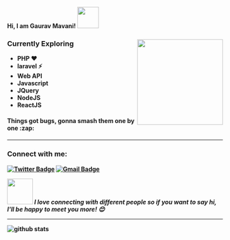 <p> <b>Hi, I am Gaurav Mavani! <img src="https://media.giphy.com/media/mGcNjsfWAjY5AEZNw6/giphy.gif" width="50"> <b></p>

<img align="right" src="https://user-images.githubusercontent.com/5713670/87202985-820dcb80-c2b6-11ea-9f56-7ec461c497c3.gif" height="200" width="200">

<h3> Currently Exploring </h3>

- PHP ❤
- laravel ⚡
- Web API
- Javascript
- JQuery
- NodeJS
- ReactJS


<h4>Things got bugs, gonna smash them one by one :zap:</h4>

---------------------------------------------------------------------------------------------------------------------------------------------------------------------------------
### Connect with me:

[![Twitter Badge](https://img.shields.io/badge/-GauravMavani-1ca0f1?style=flat-square&logo=twitter&logoColor=white&link=https://twitter.com/GauravMavani29)](https://twitter.com/GauravMavani29)  [![Gmail Badge](https://img.shields.io/badge/-gauravmavani29@gmail.com-c14438?style=flat-square&logo=Gmail&logoColor=white&link=mailto:gauravmavani29@gmail.com)](mailto:gauravmavani29@gmail.com) 

<img src="https://media.giphy.com/media/LnQjpWaON8nhr21vNW/giphy.gif" width="60"> <em><b>I love connecting with different people</b> so if you want to say <b>hi, I'll be happy to meet you more!</b> 😊</em>

---------------------------------------------------------------------------------------------------------------------------------------------------------------------------------

![github stats](https://github-readme-stats-eight-theta.vercel.app/api/top-langs/?username=GauravMavani29&theme=dark)
